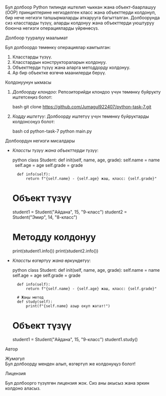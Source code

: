 Бул долбоор Python тилинде иштелип чыккан жана объект-баарлашуу (OOP) принциптерине негизделген класс жана объекттерди колдонуп, бир нече негизги тапшырмаларды аткарууга багытталган. Долбоорунда сиз класстарды түзүү, аларды колдонуу жана объекттерди уюштуруу боюнча негизги операцияларды үйрөнөсүз.

Долбоор тууралуу маалымат

Бул долбоордо төмөнкү операциялар камтылган:

1. Класстарды түзүү.
2. Класстардын конструктораларын колдонуу.
3. Объекттерди түзүү жана аларга методдорду колдонуу.
4. Ар бир объектке өзгөчө маанилерди берүү.

Колдонуунун ыкмасы

1. *Долбоорду клондоо*:
   Репозиторийди клондоо үчүн төмөнкү буйрукту иштетсеңиз болот:

   bash
   git clone https://github.com/Jumagul922407/python-task-7.git
   

2. *Кодду иштетүү*:
   Долбоорду иштетүү үчүн төмөнкү буйруктарды колдонсоңуз болот:

   bash
   cd python-task-7
   python main.py
   
Долбоордун негизги мисалдары

- *Классты түзүү жана объекттерди түзүү*:

    python
    class Student:
        def init(self, name, age, grade):
            self.name = name
            self.age = age
  self.grade = grade

        def info(self):
            return f"{self.name} - {self.age} жаш, класс: {self.grade}"

    # Объект түзүү
    student1 = Student("Айдана", 15, "9-класс")
    student2 = Student("Эмир", 14, "8-класс")

    # Методду колдонуу
    print(student1.info())
    print(student2.info())
    

- *Классты өзгөртүү жана өркүндөтүү*:

    python
    class Student:
        def init(self, name, age, grade):
            self.name = name
            self.age = age
            self.grade = grade

        def info(self):
            return f"{self.name} - {self.age} жаш, класс: {self.grade}"

        # Жаңы метод
        def study(self):
            print(f"{self.name} азыр окуп жатат!")
   # Объект түзүү
    student1 = Student("Айдана", 15, "9-класс")
    student1.study()
    

Автор

*Жумагүл*  
Бул долбоорду менден алып, өзгөртүп же колдонуңуз болот!

Лицензия

Бул долбоорго түзүлгөн лицензия жок. Сиз аны акысыз жана эркин колдоно аласыз.
